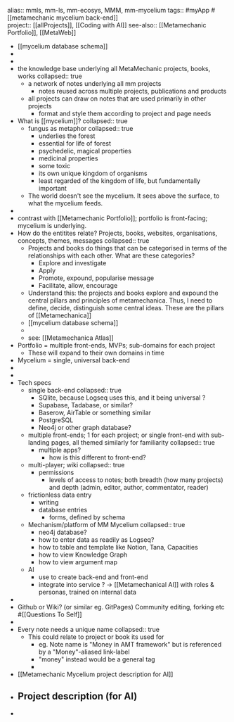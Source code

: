 alias:: mmls, mm-ls, mm-ecosys, MMM, mm-mycelium
tags:: #myApp #[[metamechanic mycelium back-end]]  
project:: [[allProjects]], [[Coding with AI]]
see-also:: [[Metamechanic Portfolio]], [[MetaWeb]]
- [[mycelium database schema]]
-
-
- the knowledge base underlying all MetaMechanic projects, books, works
  collapsed:: true
	- a network of notes underlying all mm projects
		- notes reused across multiple projects, publications and products
	- all projects can draw on notes that are used primarily in other projects
		- format and style them according to project and page needs
- What is [[mycelium]]?
  collapsed:: true
	- fungus as metaphor
	  collapsed:: true
		- underlies the forest
		- essential for life of forest
		- psychedelic, magical properties
		- medicinal properties
		- some toxic
		- its own unique kingdom of organisms
		- least regarded of the kingdom of life, but fundamentally important
	- The world doesn't see the mycelium. It sees above the surface, to what the mycelium feeds.
-
- contrast with [[Metamechanic Portfolio]]; portfolio is front-facing; mycelium is underlying.
- How do the entitites relate? Projects, books, websites, organisations, concepts, themes, messages
  collapsed:: true
	- Projects and books do things that can be categorised in terms of the relationships with each other. What are these categories?
		- Explore and investigate
		- Apply
		- Promote, expound, popularise message
		- Facilitate, allow, encourage
	- Understand this: the projects and books explore and expound the central pillars and principles of metamechanica. Thus, I need to define, decide, distinguish some central ideas. These are the pillars of [[Metamechanica]]
	- [[mycelium database schema]]
	-
	- see: [[Metamechanica Atlas]]
- Portfolio = multiple front-ends, MVPs; sub-domains for each project
	- These will expand to their own domains in time
- Mycelium = single, universal back-end
-
-
- Tech specs
	- single back-end
	  collapsed:: true
		- SQlite, because Logseq uses this, and it being universal ?
		- Supabase, Tadabase, or similar?
		- Baserow, AirTable or something similar
		- PostgreSQL
		- Neo4j or other graph database?
	- multiple front-ends; 1 for each project; or single front-end with sub-landing pages, all themed similarly for familiarity
	  collapsed:: true
		- multiple apps?
			- how is this different to front-end?
	- multi-player; wiki
	  collapsed:: true
		- permissions
			- levels of access to notes; both breadth (how many projects) and depth (admin, editor, author, commentator, reader)
	- frictionless data entry
		- writing
		- database entries
			- forms, defined by schema
	- Mechanism/platform of MM Mycelium
	  collapsed:: true
		- neo4j database?
		- how to enter data as readily as Logseq?
		- how to table and template like Notion, Tana, Capacities
		- how to view Knowledge Graph
		- how to view argument map
	- AI
		- use to create back-end and front-end
		- integrate into service ? -> [[Metamechanical AI]] with roles & personas, trained on internal data
-
- Github or Wiki? (or similar eg. GitPages) Community editing, forking etc #[[Questions To Self]]
-
- Every note needs a unique name
  collapsed:: true
	- This could relate to project or book its used for
		- eg. Note name is "Money in AMT framework" but is referenced by a "Money"-aliased link-label
		- "money" instead would be a general tag
		-
- [[Metamechanic Mycelium project description for AI]]
- Project description (for AI)
	-
-